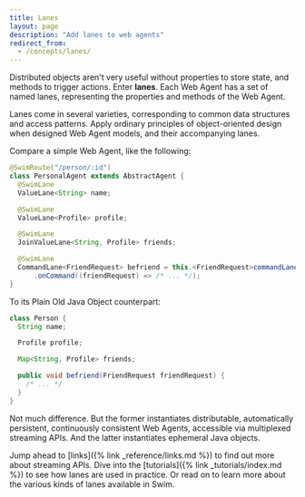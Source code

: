 ```yaml
---
title: Lanes
layout: page
description: "Add lanes to web agents"
redirect_from:
  - /concepts/lanes/
---
```


Distributed objects aren't very useful without properties to store state, and methods to trigger actions. Enter **lanes**. Each Web Agent has a set of named lanes, representing the properties and methods of the Web Agent.

Lanes come in several varieties, corresponding to common data structures and access patterns. Apply ordinary principles of object-oriented design when designed Web Agent models, and their accompanying lanes.

Compare a simple Web Agent, like the following:

```java
@SwimRoute("/person/:id")
class PersonalAgent extends AbstractAgent {
  @SwimLane
  ValueLane<String> name;

  @SwimLane
  ValueLane<Profile> profile;

  @SwimLane
  JoinValueLane<String, Profile> friends;

  @SwimLane
  CommandLane<FriendRequest> befriend = this.<FriendRequest>commandLane()
      .onCommand((friendRequest) => /* ... */);
}
```

To its Plain Old Java Object counterpart:

```java
class Person {
  String name;

  Profile profile;

  Map<String, Profile> friends;

  public void befriend(FriendRequest friendRequest) {
    /* ... */
  }
}
```

Not much difference. But the former instantiates distributable, automatically persistent, continuously consistent Web Agents, accessible via multiplexed streaming APIs. And the latter instantiates ephemeral Java objects.

Jump ahead to [links]({% link _reference/links.md %}) to find out more about streaming APIs. Dive into the [tutorials]({% link _tutorials/index.md %}) to see how lanes are used in practice. Or read on to learn more about the various kinds of lanes available in Swim.
